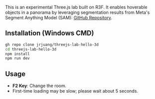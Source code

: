 This is an experimental Three.js lab built on R3F. It enables hoverable objects in a panorama by leveraging segmentation results from Meta's Segment Anything Model (SAM): [GitHub Repository](https://github.com/facebookresearch/segment-anything).  

## Installation (Windows CMD)  
```bash
gh repo clone jrjuang/threejs-lab-hello-3d
cd threejs-lab-hello-3d
npm install
npm run dev
```

## Usage  
- **F2 Key**: Change the room.
- First-time loading may be slow; please wait about 5 seconds.
